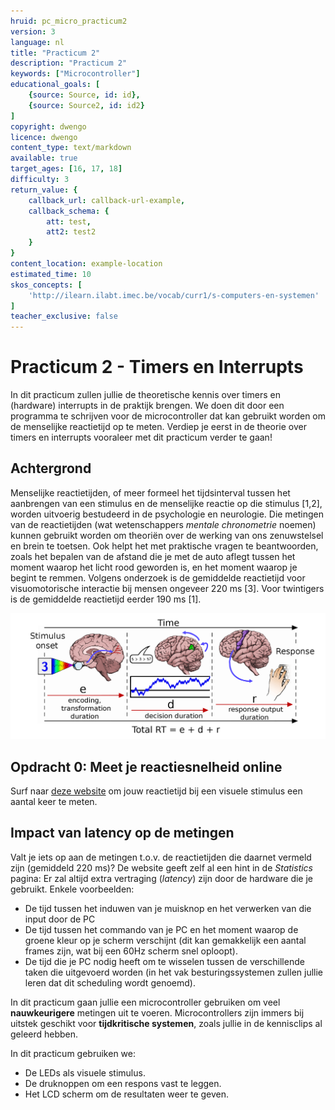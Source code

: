 ```yaml
---
hruid: pc_micro_practicum2
version: 3
language: nl
title: "Practicum 2"
description: "Practicum 2"
keywords: ["Microcontroller"]
educational_goals: [
    {source: Source, id: id}, 
    {source: Source2, id: id2}
]
copyright: dwengo
licence: dwengo
content_type: text/markdown
available: true
target_ages: [16, 17, 18]
difficulty: 3
return_value: {
    callback_url: callback-url-example,
    callback_schema: {
        att: test,
        att2: test2
    }
}
content_location: example-location
estimated_time: 10
skos_concepts: [
    'http://ilearn.ilabt.imec.be/vocab/curr1/s-computers-en-systemen'
]
teacher_exclusive: false
---
```

# Practicum 2 - Timers en Interrupts

In dit practicum zullen jullie de theoretische kennis over timers en (hardware) interrupts in de praktijk brengen. We doen dit door een programma te schrijven voor de microcontroller dat kan gebruikt worden om de menselijke reactietijd op te meten. Verdiep je eerst in de theorie over timers en interrupts vooraleer met dit practicum verder te gaan!

## Achtergrond

Menselijke reactietijden, of meer formeel het tijdsinterval tussen het aanbrengen van een stimulus en de menselijke reactie op die stimulus [1,2], worden uitvoerig bestudeerd in de psychologie en neurologie. Die metingen van de reactietijden (wat wetenschappers *mentale chronometrie* noemen) kunnen gebruikt worden om theoriën over de werking van ons zenuwstelsel en brein te toetsen. Ook helpt het met praktische vragen te beantwoorden, zoals het bepalen van de afstand die je met de auto aflegt tussen het moment waarop het licht rood geworden is, en het moment waarop je begint te remmen. Volgens onderzoek is de gemiddelde reactietijd voor visuomotorische interactie bij mensen ongeveer 220 ms [3]. Voor twintigers is de gemiddelde reactietijd eerder 190 ms [1].

![](embed/reactietijden.png "Reactietijden")


## Opdracht 0: Meet je reactiesnelheid online

Surf naar [deze website](https://humanbenchmark.com/tests/reactiontime) om jouw reactietijd bij een visuele stimulus een aantal keer te meten.


## Impact van latency op de metingen

Valt je iets op aan de metingen t.o.v. de reactietijden die daarnet vermeld zijn (gemiddeld 220 ms)? De website geeft zelf al een hint in de *Statistics* pagina: Er zal altijd extra vertraging (*latency*) zijn door de hardware die je gebruikt. Enkele voorbeelden:

* De tijd tussen het induwen van je muisknop en het verwerken van die input door de PC
* De tijd tussen het commando van je PC en het moment waarop de groene kleur op je scherm verschijnt (dit kan gemakkelijk een aantal frames zijn, wat bij een 60Hz scherm snel oploopt).
* De tijd die je PC nodig heeft om te wisselen tussen de verschillende taken die uitgevoerd worden (in het vak besturingssystemen zullen jullie leren dat dit scheduling wordt genoemd).

In dit practicum gaan jullie een microcontroller gebruiken om veel **nauwkeurigere** metingen uit te voeren. Microcontrollers zijn immers bij uitstek geschikt voor **tijdkritische systemen**, zoals jullie in de kennisclips al geleerd hebben.

In dit practicum gebruiken we: 

* De LEDs als visuele stimulus.
* De druknoppen om een respons vast te leggen.
* Het LCD scherm om de resultaten weer te geven.
